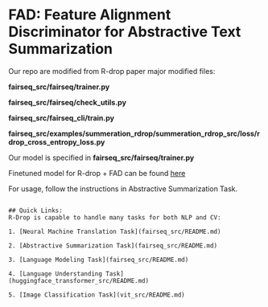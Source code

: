 # FAD: Feature Alignment Discriminator for Abstractive Text Summarization

Our repo are modified from R-drop paper
major modified files:

**fairseq\_src/fairseq/trainer.py**

**fairseq\_src/fairseq/check\_utils.py**

**fairseq\_src/fairseq_cli/train.py**

**fairseq_src/examples/summeration_rdrop/summeration_rdrop_src/loss/rdrop_cross_entropy_loss.py**

Our model is specified in **fairseq_src/fairseq/trainer.py**

Finetuned model for R-drop + FAD can be found [here](https://drive.google.com/drive/folders/1-lu4UAb3G5qVaDgmfz7ZB_jZPnqpnJyD)

For usage, follow the instructions in Abstractive Summarization Task.


```

## Quick Links:
R-Drop is capable to handle many tasks for both NLP and CV:

1. [Neural Machine Translation Task](fairseq_src/README.md)

2. [Abstractive Summarization Task](fairseq_src/README.md)

3. [Language Modeling Task](fairseq_src/README.md)

4. [Language Understanding Task](huggingface_transformer_src/README.md)

5. [Image Classification Task](vit_src/README.md)




```